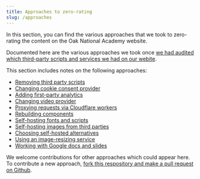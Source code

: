 ```yaml
---
title: Approaches to zero-rating
slug: /approaches
---
```


In this section, you can find the various approaches that we took to zero-rating the content on the Oak National Academy website.

Documented here are the various approaches we took once [we had audited which third-party scripts and services we had on our webite](/docs/audit).

This section includes notes on the following approaches:
* [Removing third party scripts](/docs/approaches/removal)
* [Changing cookie consent provider](/docs/approaches/cookies)
* [Adding first-party analytics](/docs/approaches/first-party-analytics)
* [Changing video provider](/docs/approaches/video)
* [Proxying requests via Cloudflare workers](/docs/approaches/proxying)
* [Rebuilding components](/docs/rebuild-third-party-tools)
* [Self-hosting fonts and scripts](/docs/approaches/self-host-fonts-and-scripts)
* [Self-hosting images from third parties](/docs/approaches/self-host-images)
* [Choosing self-hosted alternatives](/docs/approaches/self-hosted-alternatives)
* [Using an image-resizing service](/docs/approaches/use-an-image-resizing-service)
* [Working with Google docs and slides](/docs/approaches/google-docs-and-sheets)

We welcome contributions for other approaches which could appear here. To contribute a new approach, [fork this respository and make a pull request on Github](https://github.com/oaknational/zero-rating).